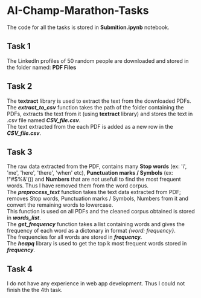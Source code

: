 # AI-Champ-Marathon-Tasks <br>
The code for all the tasks is stored in **Submition.ipynb** notebook. <br>

## Task 1 <br>
The LinkedIn profiles of 50 random people are downloaded and stored in the folder named: **PDF Files**

## Task 2 <br>
The **textract** library is used to extract the text from the downloaded PDFs. <br>
The ***extract_to_csv*** function takes the path of the folder containing the PDFs, extracts the text from it (using **textract** library) and stores the text in .csv file named ***CSV_file.csv***. <br>
The text extracted from the each PDF is added as a new row in the ***CSV_file.csv***.

## Task 3 <br>
The raw data extracted from the PDF, contains many **Stop words** (ex: 'i', 'me', 'here', 'there', 'when' etc), **Punctuation marks / Symbols** (ex: !"#$%&'()) and **Numbers** that are not usefull to find the most frequent words. Thus I have removed them from the word corpus. <br>
The ***preprocess_text*** function takes the text data extracted from PDF; removes Stop words, Punctuation marks / Symbols, Numbers from it and convert the remaining words to lowercase. <br>
This function is used on all PDFs and the cleaned corpus obtained is stored in ***words_list***. <br>
The ***get_frequency*** function takes a list containing words and gives the frequency of each word as a dictonary in format *{word: frequency}*. <br> 
The frequencies for all words are stored in ***frequency.***  <br>
The ***heapq*** library is used to get the top k most frequent words stored in  ***frequency***. <br>

## Task 4 <br>
I do not have any experience in web app development. Thus I could not finish the the 4th task.
